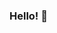 ### Hello! 👋

<!--
**MaanasPeri23/MaanasPeri23** is a ✨ _special_ ✨ repository because its `README.md` (this file) appears on your GitHub profile.
My name is Maanas Peri, and here are the ABCs of me:
- I'm a Master's Student at Cornell Tech in NYC 🌃
- I'm deeply interested in IOS & Web Development, particularly applications in fintech, health & fitness, and productivity industries. 
- Notion fanatic 🎧

I'm currently working on a variety of projects this summer and will update my project spaces by September 2023. In the meantime if you would like to reach out feel free to hit me up on my socials :)
